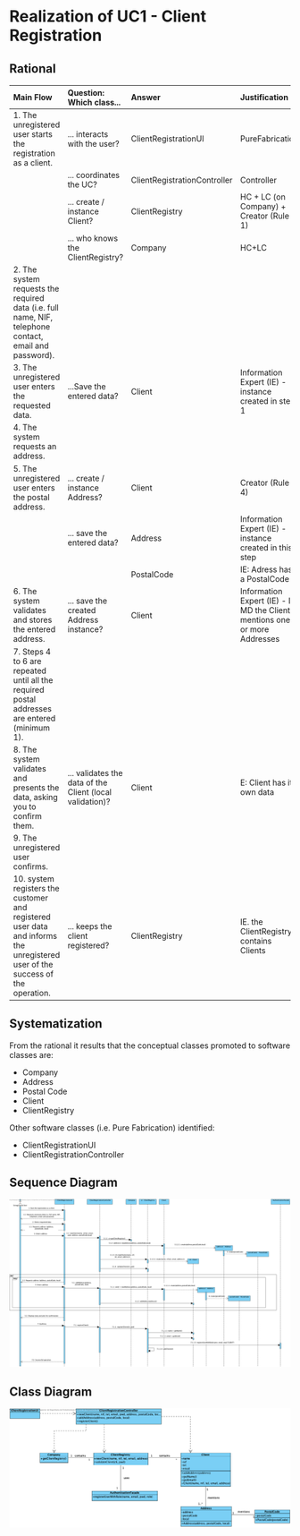 # Realization of UC1 - Client Registration

## Rational

| Main Flow                                                                                        | Question: Which class...                                      | Answer                                       | Justification                                                                                                         |
|:-------------------------------------------------------------------------------------------------------|:------------------------------------------------------------|:-----------------------------------------------|:---------------------------------------------------------------------------------------------------------------------|
| 1. The unregistered user starts the registration as a client. | ... interacts with the user? | ClientRegistrationUI | PureFabrication |
|| ... coordinates the UC? | ClientRegistrationController | Controller|
|| ... create / instance Client? |ClientRegistry|HC + LC (on Company) + Creator (Rule 1) |  
|| ... who knows the ClientRegistry? |Company|HC+LC|
| 2. The system requests the required data (i.e. full name, NIF, telephone contact, email and password). | | ||
| 3. The unregistered user enters the requested data. |...Save the entered data? | Client | Information Expert (IE) - instance created in step 1 |                                  
| 4. The system requests an address.||||
| 5. The unregistered user enters the postal address. | ... create / instance Address? | Client | Creator (Rule 4) |
|| ... save the entered data? | Address | Information Expert (IE) - instance created in this step |
||| PostalCode | IE: Adress has a PostalCode |
| 6. The system validates and stores the entered address. | ... save the created Address instance? |Client | Information Expert (IE) - In MD the Client mentions one or more Addresses |
| 7. Steps 4 to 6 are repeated until all the required postal addresses are entered (minimum 1).||||
| 8. The system validates and presents the data, asking you to confirm them. | ... validates the data of the Client (local validation)? | Client | E: Client has its own data |
| 9. The unregistered user confirms. ||||
| 10. system registers the customer and registered user data and informs the unregistered user of the success of the operation.|... keeps the client registered?|ClientRegistry|IE. the ClientRegistry contains Clients |

## Systematization ##

From the rational it results that the conceptual classes promoted to software classes are:

 * Company
 * Address
 * Postal Code
 * Client
 * ClientRegistry

Other software classes (i.e. Pure Fabrication) identified:

 * ClientRegistrationUI  
 * ClientRegistrationController

##	Sequence Diagram

![SD_UC1_IT2.png](SD_UC1_IT2.png)


##	Class Diagram

![CD_UC1_IT2.png](CD_UC1_IT2.png)
